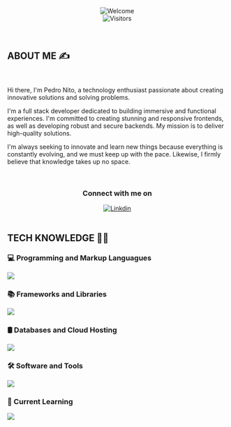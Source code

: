 <div align="center">
    <img src="https://readme-typing-svg.demolab.com?font=JetBrains+Mono&size=44&pause=1000&color=5092FF&center=true&vCenter=true&random=false&width=500&height=150&lines=Welcome+%F0%9F%91%8B" alt="Welcome" />
</div>

<div align="center">
    <img src="https://komarev.com/ghpvc/?username=PedroNito&style=for-the-badge&color=5092FF&label=Visitors" alt="Visitors" />
</div>

<br>
<br>

 ## ABOUT ME ✍️
<br>
<div>

Hi there, I'm Pedro Nito, a technology enthusiast passionate about creating innovative solutions and solving problems.

I'm a full stack developer dedicated to building immersive and functional experiences. I'm committed to creating stunning and responsive frontends, as well as developing robust and secure backends. My mission is to deliver high-quality solutions.

I'm always seeking to innovate and learn new things because everything is constantly evolving, and we must keep up with the pace. Likewise, I firmly believe that knowledge takes up no space.

</div>
<br>

<div align="center">
<!-- ### Connect with me on  -->

<h3> Connect with me on </h3>
<a href="https://www.linkedin.com/in/pedro-nito-b20126205/">
    <img alt="Linkdin" src="https://img.shields.io/badge/linkedin-badge?style=for-the-badge&logo=linkedin&color=%230A66C2">
<a/>

<!-- <a href="mailto:pedro.nito.23@gmail.com">
    <img alt="Static Badge" src="https://img.shields.io/badge/gmail-bagde?style=for-the-badge&logo=gmail&logoColor=%23FFFFFF&color=%23EA4335">
<a/> -->
</div>

<br>

## TECH KNOWLEDGE 👨‍💻

### 💻 Programming and Markup Languagues 
<img src="https://skillicons.dev/icons?i=html,css,js,nodejs,php,cpp,cs,md"/>

<br>

### 📚 Frameworks and Libraries
<img src="https://skillicons.dev/icons?i=vue,pinia,npm,laravel,dotnet,bootstrap,tailwind,jquery"/>

<br>

### 🛢️ Databases and Cloud Hosting
<img src="https://skillicons.dev/icons?i=mysql,postgres"/>

<br>

### 🛠️ Software and Tools
<img src="https://skillicons.dev/icons?i=git,github,vscode,webstorm,phpstorm,windows,linux,figma,postman,"/>

<br>

### 🌱 Current Learning 
<img src="https://skillicons.dev/icons?i=angular,ts"/>

<br>





<br>
<br>
<br>
<br>
<br>
<br>
<br>
